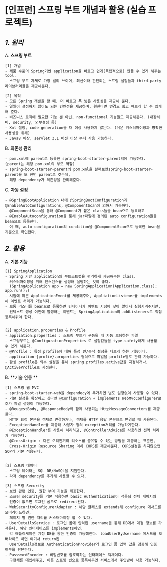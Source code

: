 # [인프런] 스프링 부트 개념과 활용 (실습 프로젝트)

## _1. 원리_ ##

A. **스프링 부트**
  
	[1] 개념  
	- 제품 수준의 Spring기반 application을 빠르고 쉽게(독립적으로) 만들 수 있게 해주는 tool.  
	- 스프링 부트 자체로 가장 널리 쓰이며, 최선이라 판단되는 스프링 설정들과 third-party 라이브러리들을 제공해준다.

	[2] 목적  
	- 모든 Spring 개발을 할 때, 더 빠르고 폭 넓은 사용성을 제공해 준다.  
	- 일일이 설정하지 않아도 되는 컨벤션을 제공하며, 원한다면 변경도 쉽고 빠르게 할 수 있게해 준다.  
	- 비즈니스 로직에 필요한 기능 뿐 아닌, non-functional 기능들도 제공해준다. (내장서버, security, 외부설정 등)  
	- Xml 설정, code generation을 더 이상 사용하지 않는다. (쉬운 커스터마이징과 명확한 사용성을 위해)  
	- Java8 이상, servlet 3.1 버전 이상 부터 사용 가능하다.  
    
		
B. **의존성 관리**  
  
	- pom.xml에 parent로 등록한 spring-boot-starter-parent덕에 가능하다. (parent는 해당 pom.xml의 부모 역할)
	- spring-boot-starter-parent의 pom.xml을 살펴보면spring-boot-starter-parent을 또 한번 parent로 갖는데,
	  해당 dependency가 의존성을 관리해준다.
  
	  
C. **자동 설정**
  
	- @SpringBootApplication 내에 @SpringBootConfiguration과 @EnableAutoConfigurations, @ComponentScan에 의해서 가능하다.  
	- @ComponentScan을 통해 @Component가 붙은 class들을 bean으로 등록하고  
	- @EnableAutoconfiguration을 통해 jar파일에 정의된 auto configuration들을 bean으로 등록한다.  
	  이 때, auto configuration의 condition을 @ComponentScan으로 등록한 bean을 기준으로 확인한다.

  
## _2. 활용_ ##

A. **기본 기능**
  
	[1] SpringApplication
	- Spring 기반 application의 부트스트랩을 편리하게 제공해주는 class. 
	- 커스터마이징을 위해 인스턴스를 생성해 실행하는 것이 좋다. 
	  (SpringApplication app = new SpringApplication(Application.class); app.run();)
	- 시점에 따른 ApplicationEvent를 제공해주며, AppliationListener를 implements해 이벤트 처리가 가능하다.
	- 보통 리스너를 bean으로 등록하면 컨테이너가 이벤트 시점에 찾아 알아서 실행시켜주지만,
	  컨텍스트 생성 이전에 발생하는 이벤트는 SpringApplication의 addListeners로 직접 등록해줘야 한다.
	

	[2] application.properties & Profile 
	- appliation.properties : 스프링 부트가 구동될 때 자동 로딩하는 파일  
	- 스프링부트는 @ConfigurationProperties 로 설정값들을 type-safety하게 사용할 수 있게 해준다.
	- @Profile : 특정 profile에 대해 특정 빈/동작 설정을 다르게 하는 기능이다.  
	- application-{profie}.properties 형식으로 파일을 profile별로 관리 가능하다.
	- 활성 profile은 외부 설정을 통해 spring.profiles.active값을 지정하거나, @ActiveProfile로 지정한다.
    
		
B. **기술 연동 **  
  
	[1] 스프링 웹 MVC
	- spring-boot-starter-web을 dependecy에 추가하면 별도 설정없이 사용할 수 있다.
	- 기본 설정을 확장하고 싶다면 @Configuration + implements WebMvcConfigurer로 추가 파일 생성이 가능하다.
	- @ReuqestBody, @ResponseBody와 함께 사용되는 HttpMessageConverters를 제공한다.
	  HTTP 요청 본문을 객체로 변경하거나, 객체를 HTTP 응답 본문으로 변경할 때 사용된다.
	- ExceptionHandler를 제공해 사용자 정의 exception처리를 가능하게한다.
	  @ExceptionHandler를 사용해 처리하고, @ControllerAdvice를 사용하면 전역 처리가 가능하다.
	- @CrossOrigin : 다른 오리진끼리 리소스를 공유할 수 있는 방법을 제공하는 표준인,
	  Cross-Origin Resource Sharing 이하 CORS를 제공해준다. CORS설정을 하지않으면 SOP가 기본 적용된다.
		

	[2] 스프링 데이터 
	- 스프링 데이터는 SQL DB/NoSQL을 지원한다.  
	- 각각 dependency를 추가해 사용할 수 있다.
	
	[3] 스프링 Security
	- 보안 관련 인증, 권한 부여 기능을 제공한다.
	- 스프링 security를 기본 적용하면 basic Authentication이 적용되 전체 페이지의
	  인증이 없으면 로그인 폼으로 redirect된다.
	- WebSecurityConfigurerAdapter : 해당 클래스를 extends해 configure 메서드를 오버라이드하면,
	  페이지 별 권한 처리를 커스터마이징 할 수 있다.
	- UserDetailsService : 로그인 폼에 입력된 username을 통해 DB에서 계정 정보를 가져온다. 해당 인터페이스를 implements하면, 
	  각 애플리케이션 계정 DB를 통한 인증이 가능해진다. loadUserByUsername 메서드를 오버라이드 하면 여기서 return된 
	  UserDetails정보로 AuthenticationProvider가 로그인 폼 입력 값을 검증해 인증 여부를 판단한다.
	- PasswordEncoder : 비밀번호를 암호화하는 인터페이스 객체이다.
	  구현체를 대입해주고, 이를 스프링 빈으로 등록해두면 서비스에서 주입받아 사용 가능하다.
	
